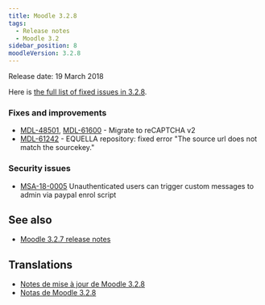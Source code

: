 ```yaml
---
title: Moodle 3.2.8
tags:
  - Release notes
  - Moodle 3.2
sidebar_position: 8
moodleVersion: 3.2.8
---
```


Release date: 19 March 2018

Here is [the full list of fixed issues in 3.2.8](https://tracker.moodle.org/secure/IssueNavigator!executeAdvanced.jspa?jqlQuery=project+%3D+mdl+AND+resolution+%3D+fixed+AND+fixVersion+in+%28%223.2.8%22%29+ORDER+BY+priority+DESC&runQuery=true&clear=true).

### Fixes and improvements

- [MDL-48501](https://tracker.moodle.org/browse/MDL-48501), [MDL-61600](https://tracker.moodle.org/browse/MDL-61600) - Migrate to reCAPTCHA v2
- [MDL-61242](https://tracker.moodle.org/browse/MDL-61242) - EQUELLA repository: fixed error "The source url does not match the sourcekey."

### Security issues

- [MSA-18-0005](https://moodle.org/mod/forum/discuss.php?d=367938) Unauthenticated users can trigger custom messages to admin via paypal enrol script

## See also

- [Moodle 3.2.7 release notes](/general/releases/3.2/3.2.7)

## Translations

- [Notes de mise à jour de Moodle 3.2.8](https://docs.moodle.org/fr/Notes_de_mise_à_jour_de_Moodle_3.2.8)
- [Notas de Moodle 3.2.8](https://docs.moodle.org/es/Notas_de_Moodle_3.2.8)
